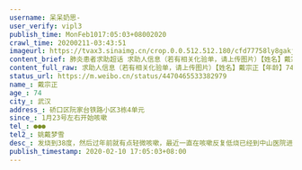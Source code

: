 ```yaml
---
username: 呆呆奶思-
user_verify: vipl3
publish_time: MonFeb1017:05:03+08002020
crawl_time: 20200211-03:43:51
imageurl: https://tvax3.sinaimg.cn/crop.0.0.512.512.180/cfd77758ly8gakjzbhun6j20e80e8gm6.jpg?KID=imgbed,tva&Expires=1581373838&ssig=itW0l94Rj7,http://n.sinaimg.cn/photo/5213b46e/20181127/timeline_card_small_super_default.png,https://wx3.sinaimg.cn/orj360/cfd77758ly1gbrezav4r0j20tz0miq7f.jpg
content_brief: 肺炎患者求助超话 求助人信息（若有相关化验单，请上传图片）【姓名】戴宗正【年龄】74【所在城市】武汉【所在小区、社区】硚口区 阮家台铁路小区3栋4单元【患病时间】1月23号左右开始咳嗽【联系方式】●●●【其他紧急联系人】姚戴梦雪【病情描述】 发烧到38度 ，然后过年前就有点轻 ...全文
content_full_raw: 求助人信息（若有相关化验单，请上传图片）【姓名】戴宗正【年龄】74【所在城市】武汉【所在小区、社区】硚口区阮家台铁路小区3栋4单元【患病时间】1月23号左右开始咳嗽【联系方式】●●●【其他紧急联系人】姚戴梦雪【病情描述】发烧到38度，然后过年前就有点轻微咳嗽，最近一直在咳嗽反复低烧已经到中山医院进行了核酸检测确诊结果为阳性。武汉
status_url: https://m.weibo.cn/status/4470465533382979
name_: 戴宗正
age_: 74
city_: 武汉
address_: 硚口区阮家台铁路小区3栋4单元
since_: 1月23号左右开始咳嗽
tel_: ●●●
tel2_: 姚戴梦雪
desc_: 发烧到38度，然后过年前就有点轻微咳嗽，最近一直在咳嗽反复低烧已经到中山医院进行了核酸检测确诊结果为阳性。武汉
publish_timestamp: 2020-02-10 17:05:03+08:00
---
```

